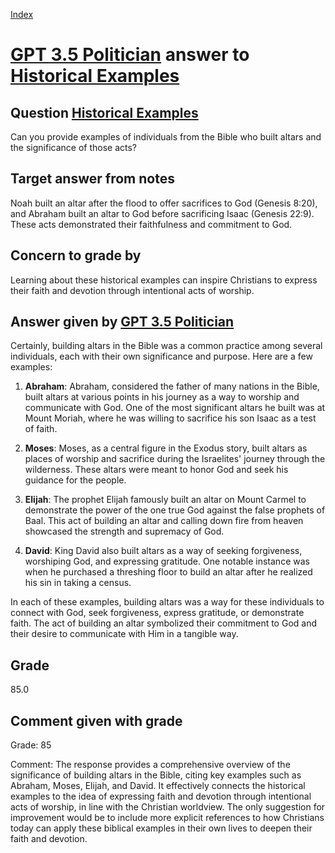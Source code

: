 
[Index](../../index.md)
# [GPT 3.5 Politician](../../answering_models/GPT_3.5_Politician.md) answer to [Historical Examples](../../questions/Historical_Examples.md)

## Question [Historical Examples](../../questions/Historical_Examples.md)
Can you provide examples of individuals from the Bible who built altars and the significance of those acts?

## Target answer from notes
Noah built an altar after the flood to offer sacrifices to God (Genesis 8:20), and Abraham built an altar to God before sacrificing Isaac (Genesis 22:9). These acts demonstrated their faithfulness and commitment to God.

## Concern to grade by
Learning about these historical examples can inspire Christians to express their faith and devotion through intentional acts of worship.

## Answer given by [GPT 3.5 Politician](../../answering_models/GPT_3.5_Politician.md)
Certainly, building altars in the Bible was a common practice among several individuals, each with their own significance and purpose. Here are a few examples:

1. **Abraham**: Abraham, considered the father of many nations in the Bible, built altars at various points in his journey as a way to worship and communicate with God. One of the most significant altars he built was at Mount Moriah, where he was willing to sacrifice his son Isaac as a test of faith.

2. **Moses**: Moses, as a central figure in the Exodus story, built altars as places of worship and sacrifice during the Israelites' journey through the wilderness. These altars were meant to honor God and seek his guidance for the people.

3. **Elijah**: The prophet Elijah famously built an altar on Mount Carmel to demonstrate the power of the one true God against the false prophets of Baal. This act of building an altar and calling down fire from heaven showcased the strength and supremacy of God.

4. **David**: King David also built altars as a way of seeking forgiveness, worshiping God, and expressing gratitude. One notable instance was when he purchased a threshing floor to build an altar after he realized his sin in taking a census.

In each of these examples, building altars was a way for these individuals to connect with God, seek forgiveness, express gratitude, or demonstrate faith. The act of building an altar symbolized their commitment to God and their desire to communicate with Him in a tangible way.

## Grade
85.0

## Comment given with grade
Grade: 85

Comment: The response provides a comprehensive overview of the significance of building altars in the Bible, citing key examples such as Abraham, Moses, Elijah, and David. It effectively connects the historical examples to the idea of expressing faith and devotion through intentional acts of worship, in line with the Christian worldview. The only suggestion for improvement would be to include more explicit references to how Christians today can apply these biblical examples in their own lives to deepen their faith and devotion.
